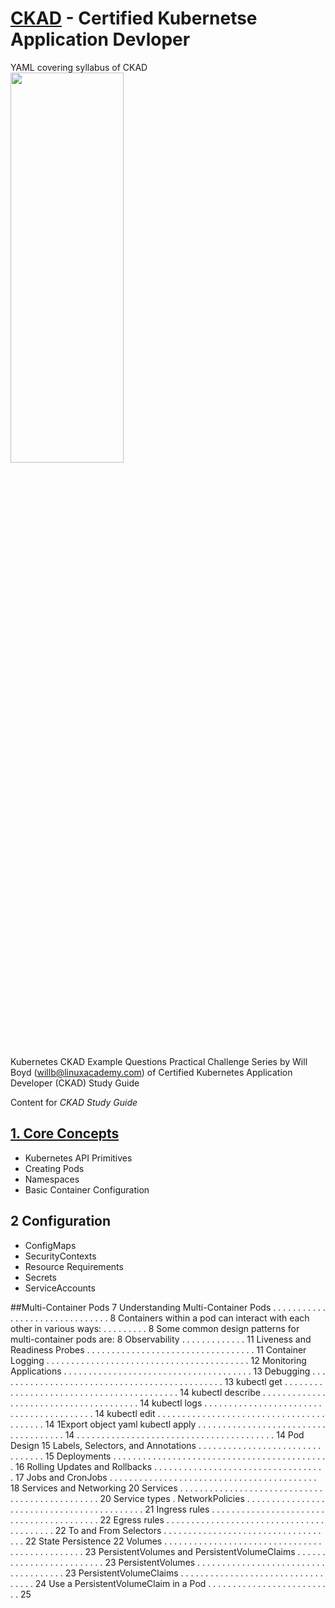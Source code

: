 # [CKAD](http://www.cncf.io) - Certified Kubernetse Application Devloper 
YAML covering syllabus of CKAD
<img src="https://d33wubrfki0l68.cloudfront.net/69e55f968a6f44613384615c6a78b881bfe28bd6/42cd3/_common-resources/images/flower.svg" height="40%" width="60%">

Kubernetes CKAD Example Questions Practical Challenge Series by Will Boyd (willb@linuxacademy.com) of Certified Kubernetes
Application Developer (CKAD) Study Guide

Content for *CKAD* _Study Guide_

## [1. Core Concepts](https://github.com/engineerbaz/k8s-practice/blob/master/LinuxAcademy/1_Core_Concept.md)
- Kubernetes API Primitives 
- Creating Pods 
- Namespaces 
- Basic Container Configuration

## 2 Configuration

- ConfigMaps 
- SecurityContexts 
- Resource Requirements 
- Secrets 
- ServiceAccounts 

##Multi-Container Pods
7
Understanding Multi-Container Pods . . . . . . . . . . . . . . . . . . . . . . . . . . . . . . . 8
Containers within a pod can interact with each other in various ways: . . . . . . . . . 8
Some common design patterns for multi-container pods are: 8
Observability
. . . . . . . . . . . . .
11
Liveness and Readiness Probes . . . . . . . . . . . . . . . . . . . . . . . . . . . . . . . . . . 11
Container Logging . . . . . . . . . . . . . . . . . . . . . . . . . . . . . . . . . . . . . . . . . 12
Monitoring Applications . . . . . . . . . . . . . . . . . . . . . . . . . . . . . . . . . . . . . . 13
Debugging . . . . . . . . . . . . . . . . . . . . . . . . . . . . . . . . . . . . . . . . . . . . . . 13
kubectl get . . . . . . . . . . . . . . . . . . . . . . . . . . . . . . . . . . . . . . . . . . 14
kubectl describe . . . . . . . . . . . . . . . . . . . . . . . . . . . . . . . . . . . . . . . 14
kubectl logs . . . . . . . . . . . . . . . . . . . . . . . . . . . . . . . . . . . . . . . . . 14
kubectl edit . . . . . . . . . . . . . . . . . . . . . . . . . . . . . . . . . . . . . . . . . 14
1Export object yaml
kubectl apply
. . . . . . . . . . . . . . . . . . . . . . . . . . . . . . . . . . . . . 14
. . . . . . . . . . . . . . . . . . . . . . . . . . . . . . . . . . . . . . . . 14
Pod Design
15
Labels, Selectors, and Annotations . . . . . . . . . . . . . . . . . . . . . . . . . . . . . . . . 15
Deployments . . . . . . . . . . . . . . . . . . . . . . . . . . . . . . . . . . . . . . . . . . . . 16
Rolling Updates and Rollbacks . . . . . . . . . . . . . . . . . . . . . . . . . . . . . . . . . . . 17
Jobs and CronJobs . . . . . . . . . . . . . . . . . . . . . . . . . . . . . . . . . . . . . . . . . . 18
Services and Networking
20
Services . . . . . . . . . . . . . . . . . . . . . . . . . . . . . . . . . . . . . . . . . . . . . . . 20
Service types .
NetworkPolicies . . . . . . . . . . . . . . . . . . . . . . . . . . . . . . . . . . . . . . . . . . . 21
Ingress rules . . . . . . . . . . . . . . . . . . . . . . . . . . . . . . . . . . . . . . . . . 22
Egress rules . . . . . . . . . . . . . . . . . . . . . . . . . . . . . . . . . . . . . . . . . 22
To and From Selectors
. . . . . . . . . . . . . . . . . . . . . . . . . . . . . . . . . . . 22
State Persistence
22
Volumes . . . . . . . . . . . . . . . . . . . . . . . . . . . . . . . . . . . . . . . . . . . . . . . 23
PersistentVolumes and PersistentVolumeClaims . . . . . . . . . . . . . . . . . . . . . . . . . 23
PersistentVolumes
. . . . . . . . . . . . . . . . . . . . . . . . . . . . . . . . . . . . . 23
PersistentVolumeClaims . . . . . . . . . . . . . . . . . . . . . . . . . . . . . . . . . . 24
Use a PersistentVolumeClaim in a Pod
. . . . . . . . . . . . . . . . . . . . . . . . . . 25
